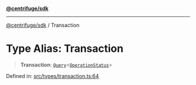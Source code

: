 [**@centrifuge/sdk**](../README.md)

***

[@centrifuge/sdk](../README.md) / Transaction

# Type Alias: Transaction

> **Transaction**: [`Query`](Query.md)\<[`OperationStatus`](OperationStatus.md)\>

Defined in: [src/types/transaction.ts:64](https://github.com/centrifuge/centrifuge-sdk/blob/35076f925246b8dbb28e12a5beeb6327f126023f/src/types/transaction.ts#L64)
